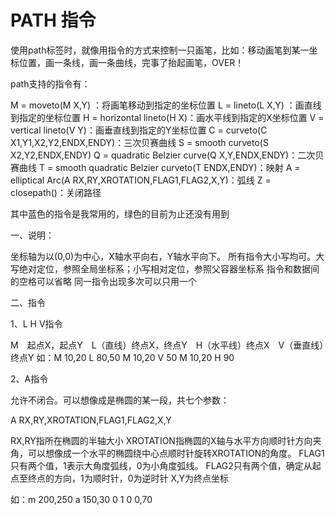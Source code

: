 # PATH 指令

使用path标签时，就像用指令的方式来控制一只画笔，比如：移动画笔到某一坐标位置，画一条线，画一条曲线，完事了抬起画笔，OVER！

 

path支持的指令有：

 

M = moveto(M X,Y) ：将画笔移动到指定的坐标位置
L = lineto(L X,Y) ：画直线到指定的坐标位置
H = horizontal lineto(H X)：画水平线到指定的X坐标位置
V = vertical lineto(V Y)：画垂直线到指定的Y坐标位置
C = curveto(C X1,Y1,X2,Y2,ENDX,ENDY)：三次贝赛曲线
S = smooth curveto(S X2,Y2,ENDX,ENDY)
Q = quadratic Belzier curve(Q X,Y,ENDX,ENDY)：二次贝赛曲线
T = smooth quadratic Belzier curveto(T ENDX,ENDY)：映射
A = elliptical Arc(A RX,RY,XROTATION,FLAG1,FLAG2,X,Y)：弧线
Z = closepath()：关闭路径

 

其中蓝色的指令是我常用的，绿色的目前为止还没有用到

 

一、说明：

 

坐标轴为以(0,0)为中心，X轴水平向右，Y轴水平向下。
所有指令大小写均可。大写绝对定位，参照全局坐标系；小写相对定位，参照父容器坐标系
指令和数据间的空格可以省略
同一指令出现多次可以只用一个

 

二、指令

 

1、L H V指令

 

M　起点X，起点Y　L（直线）终点X，终点Y　H（水平线）终点X　V（垂直线）终点Y
如：M 10,20 L 80,50 M 10,20 V 50 M 10,20 H 90

 



 

 

2、A指令

 

允许不闭合。可以想像成是椭圆的某一段，共七个参数：

A RX,RY,XROTATION,FLAG1,FLAG2,X,Y



RX,RY指所在椭圆的半轴大小
XROTATION指椭圆的X轴与水平方向顺时针方向夹角，可以想像成一个水平的椭圆绕中心点顺时针旋转XROTATION的角度。
FLAG1只有两个值，1表示大角度弧线，0为小角度弧线。
FLAG2只有两个值，确定从起点至终点的方向，1为顺时针，0为逆时针
X,Y为终点坐标


如：m 200,250 a 150,30 0 1 0 0,70